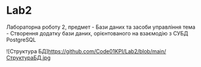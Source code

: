 # Lab2
Лабораторна роботу 2, предмет - Бази даних та засоби управління
тема - Створення додатку бази даних, орієнтованого на взаємодію з СУБД PostgreSQL

![Структура БД]https://github.com/Code01KPI/Lab2/blob/main/СтруктураБД.jpg

